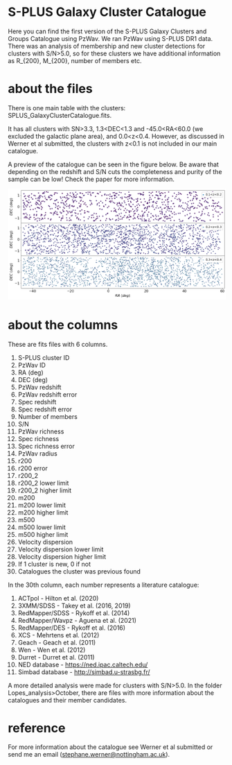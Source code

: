 # S-PLUS Galaxy Cluster Catalogue
Here you can find the first version of the S-PLUS Galaxy Clusters and Groups Catalogue using PzWav. We ran PzWav using S-PLUS DR1 data.
There was an analysis of membership and new cluster detections for clusters with S/N>5.0, so for these clusters we have additional information as R_{200}, M_{200}, number of members etc.

# about the files

There is one main table with the clusters: SPLUS_GalaxyClusterCatalogue.fits. 

It has all clusters with SN>3.3, 1.3<DEC<1.3 and -45.0<RA<60.0 (we excluded the galactic plane area), and 0.0<z<0.4. However, as discussed in Werner et al submitted, the clusters with z<0.1 is not included in our main catalogue.

A preview of the catalogue can be seen in the figure below. Be aware that depending on the redshift and S/N cuts the completeness and purity of the sample can be low! Check the paper for more information. 

![](https://github.com/stephanewerner/SPLUS_GalaxyClusterCatalogue/blob/main/SPLUS_DR1_catalogue.png) 

# about the columns

These are fits files with 6 columns. 

1. S-PLUS cluster ID
2. PzWav ID
3. RA (deg)
4. DEC (deg)
5. PzWav redshift
6. PzWav redshift error
7. Spec redshift 
8. Spec redshift error
9. Number of members
10. S/N
11. PzWav richness
12. Spec richness
13. Spec richness error
14. PzWav radius
15. r200 
16. r200 error
17. r200_2
18. r200_2 lower limit
19. r200_2 higher limit
20. m200 
21. m200 lower limit
22. m200 higher limit
23. m500
24. m500 lower limit
25. m500 higher limit
26. Velocity dispersion
27. Velocity dispersion lower limit
28. Velocity dispersion higher limit
29. If 1 cluster is new, 0 if not
30. Catalogues the cluster was previous found

In the 30th column, each number represents a literature catalogue:

1. ACTpol - Hilton et al. (2020)
2. 3XMM/SDSS - Takey et al. (2016, 2019)
3. RedMapper/SDSS - Rykoff et al. (2014)
4. RedMapper/Wavpz - Aguena et al. (2021)
5. RedMapper/DES -  Rykoff et al. (2016)
6. XCS - Mehrtens et al. (2012)
7. Geach - Geach et al. (2011)
8. Wen - Wen et al. (2012)
9. Durret - Durret et al. (2011)
10. NED database - https://ned.ipac.caltech.edu/
11. Simbad database - http://simbad.u-strasbg.fr/

A more detailed analysis were made for clusters with S/N>5.0. In the folder Lopes_analysis>October, there are files with more information about the catalogues and their member candidates. 

# reference

For more information about the catalogue see Werner et al submitted or send me an email (stephane.werner@nottingham.ac.uk). 
